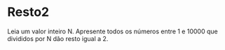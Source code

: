 # Resto2
Leia um valor inteiro N. Apresente todos os números entre 1 e 10000 que divididos por N dão resto igual a 2.


